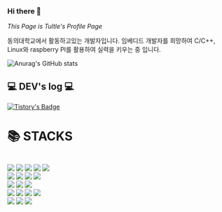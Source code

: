 ### Hi there 👋

<!--
**PinkTultle/PinkTultle** is a ✨ _special_ ✨ repository because its `README.md` (this file) appears on your GitHub profile.

Here are some ideas to get you started:

- 🔭 I’m currently working on ...
- 🌱 I’m currently learning ...
- 👯 I’m looking to collaborate on ...
- 🤔 I’m looking for help with ...
- 💬 Ask me about ...
- 📫 How to reach me: ...
- 😄 Pronouns: ...
- ⚡ Fun fact: ...
-->

*This Page is Tultle's Profile Page*

동의대학교에서 활동하고있는 개발자입니다.
임베디드 개발자를 희망하여 C/C++, Linux와 
raspberry PI를 활용하여 실력을 키우는 중 입니다.



![Anurag's GitHub stats](https://github-readme-stats.vercel.app/api?username=PinkTultle&show_icons=true&theme=radical)

## 💻 DEV's log 💻
[![Tistory's Badge](https://github-readme-tistory-card.vercel.app/api/badge?name=Tistory&theme=dark)](https://pink-tt-world.tistory.com/)

<div align=left><h1>📚 STACKS </h1></div>
<br>
  <img src="https://img.shields.io/badge/C-50808E?style=for-the-badge&logo=c&logoColor=white">
<img src="https://img.shields.io/badge/C++-06908F?style=for-the-badge&logo=cplusplus&logoColor=white">
  <img src="https://img.shields.io/badge/C%23-0CA4A5?style=for-the-badge&logo=csharp&logoColor=white">
  <img src="https://img.shields.io/badge/JAVA-FB8B24?style=for-the-badge&logo=openjdk&logoColor=white">
  <img src="https://img.shields.io/badge/Python-90F3FF?style=for-the-badge&logo=python&logoColor=white">
  </br>

  <img src="https://img.shields.io/badge/Apache-C4C6E7?style=for-the-badge&logo=apache&logoColor=white">
  <img src="https://img.shields.io/badge/Oracle-A50104?style=for-the-badge&logo=oracle&logoColor=white">
  <img src="https://img.shields.io/badge/MYSQL-색상?style=for-the-badge&logo=mysql&logoColor=white">
  <img src="https://img.shields.io/badge/Maria DB-색상?style=for-the-badge&logo=mariadb&logoColor=white">
  <br>

  <img src="https://img.shields.io/badge/Git-색상?style=for-the-badge&logo=git&logoColor=white">
  <img src="https://img.shields.io/badge/Github-색상?style=for-the-badge&logo=github&logoColor=white">
  <img src="https://img.shields.io/badge/Sourcetree-색상?style=for-the-badge&logo=sourcetree&logoColor=white">
  <br>
  
  <img src="https://img.shields.io/badge/Linux-색상?style=for-the-badge&logo=linux&logoColor=white">
  <img src="https://img.shields.io/badge/Ubuntu-색상?style=for-the-badge&logo=ubuntu&logoColor=white">
  <img src="https://img.shields.io/badge/Raspbian-색상?style=for-the-badge&logo=raspberrypi&logoColor=white">
  <img src="https://img.shields.io/badge/ROS2-색상?style=for-the-badge&logo=ros&logoColor=white">
  <br>
  
  <img src="https://img.shields.io/badge/Arduino-색상?style=for-the-badge&logo=arduino&logoColor=white">
  <img src="https://img.shields.io/badge/Raspberry PI-색상?style=for-the-badge&logo=raspberrypi&logoColor=white">
  <img src="https://img.shields.io/badge/STM32-색상?style=for-the-badge&logo=stmicroelectronics&logoColor=white">
  <br>
  
  



